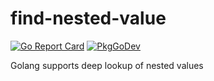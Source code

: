 # find-nested-value
[![Go Report Card](https://goreportcard.com/badge/github.com/wt1i/find-nested-value)](https://goreportcard.com/report/github.com/wt1i/find-nested-value) 
[![PkgGoDev](https://pkg.go.dev/badge/github.com/wt1i/find-nested-value)](https://pkg.go.dev/github.com/wt1i/find-nested-value)

Golang supports deep lookup of nested values
